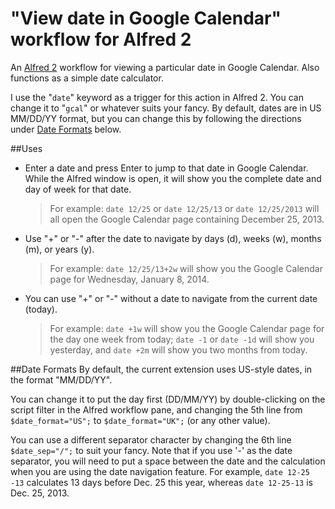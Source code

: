 "View date in Google Calendar" workflow for Alfred 2
====================================================

An [Alfred 2](http://www.alfredapp.com) workflow for viewing a particular date in Google Calendar. Also functions as a simple date calculator.

I use the "`date`" keyword as a trigger for this action in Alfred 2.  You can change it to "`gcal`" 
or whatever suits your fancy.  By default, dates are in US MM/DD/YY format, but you can change this by following 
the directions under [Date Formats](#date-formats) below.

##Uses
* Enter a date and press Enter to jump to that date in Google Calendar.  While the Alfred window is open, it will show you the complete date and day of week for that date.

    > For example: `date 12/25` or `date 12/25/13` or `date 12/25/2013` will all open the Google Calendar page containing December 25, 2013.

* Use "+" or "-" after the date to navigate by days (d), weeks (w), months (m), or years (y). 
    > For example: `date 12/25/13+2w` will show you the Google Calendar page for Wednesday, January 8, 2014.
* You can use "+" or "-" without a date to navigate from the current date (today).
    > For example: `date +1w` will show you the Google Calendar page for the day one week from today;
    > `date -1` or `date -1d` will show you yesterday, and `date +2m` will show you two months from today. 

##Date Formats
By default, the current extension uses US-style dates, in the format "MM/DD/YY".  

You can change it to put the day first (DD/MM/YY) by double-clicking on the script filter in the Alfred workflow pane, and changing the 5th line from `$date_format="US";` to `$date_format="UK";` (or any other value).   

You can use a different separator character by changing the 6th line `$date_sep="/";` to suit your fancy. Note that
if you use '-' as the date separator, you will need to put a space between the date and the calculation when you are using the date navigation feature.  For example, `date 12-25 -13` calculates 13 days before Dec. 25 this year, whereas `date 12-25-13` is Dec. 25, 2013.

